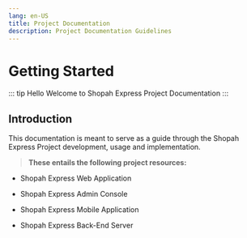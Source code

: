```yaml
---
lang: en-US
title: Project Documentation
description: Project Documentation Guidelines
---
```


# Getting Started

::: tip Hello
Welcome to Shopah Express Project Documentation
:::

## Introduction

This documentation is meant to serve as a guide through the Shopah Express Project development, usage and implementation.

> **These entails the following project resources:**

- Shopah Express Web Application

- Shopah Express Admin Console

- Shopah Express Mobile Application

- Shopah Express Back-End Server
